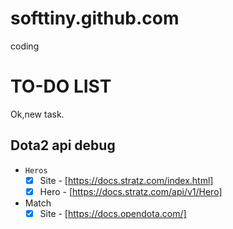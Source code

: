 # softtiny.github.com
coding

# TO-DO LIST

Ok,new task.


## Dota2 api debug


- `Heros`
  - [x] Site - [https://docs.stratz.com/index.html]
  - [x] Hero - [https://docs.stratz.com/api/v1/Hero]
- Match
  - [x] Site - [https://docs.opendota.com/]
